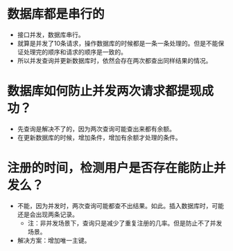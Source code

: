 # 数据库都是串行的
* 接口并发，数据库串行。
* 就算是并发了10条请求，操作数据库的时候都是一条一条处理的。但是不能保证处理完的顺序和请求的顺序是一致的。
* 所以并发查询并更新数据库时，依然会存在两次都查出同样结果的情况。

# 数据库如何防止并发两次请求都提现成功？
* 先查询是解决不了的，因为两次查询可能查出来都有余额。
* 在更新数据库的时候，增加条件，增加有余额才处理的条件。

# 注册的时间，检测用户是否存在能防止并发么？
* 不能，因为并发时，两次查询可能都查不出结果。如此。插入数据库时，可能还是会出现两条记录。
    - 注：非并发场景下，查询只是减少了重复注册的几率。但是防止不了并发场景。
* 解决方案：增加唯一主键。
